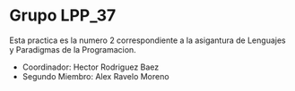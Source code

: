 # Grupo LPP_37

Esta practica es la numero 2 correspondiente a la asigantura de Lenguajes y Paradigmas de la Programacion.

  - Coordinador: Hector Rodriguez Baez
  - Segundo Miembro: Alex Ravelo Moreno